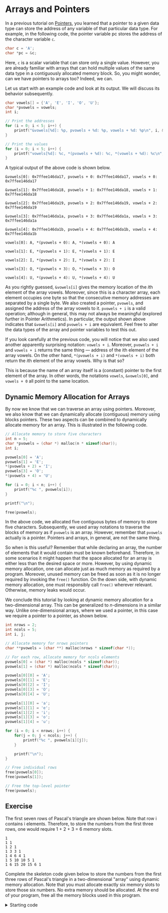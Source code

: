 # Arrays and Pointers

In a previous tutorial on [Pointers](../pointers/exercise.md), you learned that a pointer to a given data type can store the address of any variable of that particular data type. For example, in the following code, the pointer variable pc stores the address of the character variable `c`.

```c
char c = 'A';
char *pc = &c;
```

Here, `c` is a scalar variable that can store only a single value. However, you are already familiar with arrays that can hold multiple values of the same data type in a contiguously allocated memory block. So, you might wonder, can we have pointers to arrays too? Indeed, we can.

Let us start with an example code and look at its output. We will discuss its behavior subsequently.

```c
char vowels[] = {'A', 'E', 'I', 'O', 'U'};
char *pvowels = vowels;
int i;

// Print the addresses
for (i = 0; i < 5; i++) {
    printf("&vowels[%d]: %p, pvowels + %d: %p, vowels + %d: %p\n", i, &vowels[i], i, pvowels + i, i, vowels + i);
}

// Print the values
for (i = 0; i < 5; i++) {
    printf("vowels[%d]: %c, *(pvowels + %d): %c, *(vowels + %d): %c\n", i, vowels[i], i, *(pvowels + i), i, *(vowels + i));
}
```

A typical output of the above code is shown below.
```
&vowels[0]: 0x7ffee146da17, pvowels + 0: 0x7ffee146da17, vowels + 0: 0x7ffee146da17

&vowels[1]: 0x7ffee146da18, pvowels + 1: 0x7ffee146da18, vowels + 1: 0x7ffee146da18

&vowels[2]: 0x7ffee146da19, pvowels + 2: 0x7ffee146da19, vowels + 2: 0x7ffee146da19

&vowels[3]: 0x7ffee146da1a, pvowels + 3: 0x7ffee146da1a, vowels + 3: 0x7ffee146da1a

&vowels[4]: 0x7ffee146da1b, pvowels + 4: 0x7ffee146da1b, vowels + 4: 0x7ffee146da1b

vowels[0]: A, *(pvowels + 0): A, *(vowels + 0): A

vowels[1]: E, *(pvowels + 1): E, *(vowels + 1): E

vowels[2]: I, *(pvowels + 2): I, *(vowels + 2): I

vowels[3]: O, *(pvowels + 3): O, *(vowels + 3): O

vowels[4]: U, *(pvowels + 4): U, *(vowels + 4): U
```

As you rightly guessed, `&vowels[i]` gives the memory location of the *i*th element of the array vowels. Moreover, since this is a character array, each element occupies one byte so that the consecutive memory addresses are separated by a single byte. We also created a pointer, `pvowels`, and assigned the address of the array vowels to it. `pvowels + i` is a valid operation; although in general, this may not always be meaningful (explored further in Pointer Arithmetics). In particular, the output shown above indicates that `&vowels[i]` and `pvowels + i` are equivalent. Feel free to alter the data types of the array and pointer variables to test this out.

If you look carefully at the previous code, you will notice that we also used another apparently surprising notation: `vowels + i`. Moreover, `pvowels + i` and `vowels + i` returns the same thing — address of the ith element of the array vowels. On the other hand, `*(pvowels + i)` and `*(vowels + i)` both return the *i*th element of the array vowels. Why is that so?

This is because the name of an array itself is a (constant) pointer to the first element of the array. In other words, the notations `vowels`, `&vowels[0]`, and `vowels + 0` all point to the same location.

## Dynamic Memory Allocation for Arrays

By now we know that we can traverse an array using pointers. Moreover, we also know that we can dynamically allocate (contiguous) memory using blocks pointers. These two aspects can be combined to dynamically allocate memory for an array. This is illustrated in the following code.

```c
// Allocate memory to store five characters
int n = 5;
char *pvowels = (char *) malloc(n * sizeof(char));
int i;

pvowels[0] = 'A';
pvowels[1] = 'E';
*(pvowels + 2) = 'I';
pvowels[3] = 'O';
*(pvowels + 4) = 'U';

for (i = 0; i < n; i++) {
    printf("%c ", pvowels[i]);
}

printf("\n");

free(pvowels);
```

In the above code, we allocated five contiguous bytes of memory to store five characters. Subsequently, we used array notations to traverse the blocks of memory as if `pvowels` is an array. However, remember that `pvowels` actually is a pointer. Pointers and arrays, in general, are not the same thing.

So when is this useful? Remember that while declaring an array, the number of elements that it would contain must be known beforehand. Therefore, in some scenarios it might happen that the space allocated for an array is either less than the desired space or more. However, by using dynamic memory allocation, one can allocate just as much memory as required by a program. Moreover, unused memory can be freed as soon as it is no longer required by invoking the `free()` function. On the down side, with dynamic memory allocation, one must responsibly call `free()` wherever relevant. Otherwise, memory leaks would occur.

We conclude this tutorial by looking at dynamic memory allocation for a two-dimensional array. This can be generalized to *n*-dimensions in a similar way. Unlike one-dimensional arrays, where we used a pointer, in this case we require a pointer to a pointer, as shown below.

```c
int nrows = 2;
int ncols = 5;
int i, j;

// Allocate memory for nrows pointers
char **pvowels = (char **) malloc(nrows * sizeof(char *));

// For each row, allocate memory for ncols elements
pvowels[0] = (char *) malloc(ncols * sizeof(char));
pvowels[1] = (char *) malloc(ncols * sizeof(char));

pvowels[0][0] = 'A';
pvowels[0][1] = 'E';
pvowels[0][2] = 'I';
pvowels[0][3] = 'O';
pvowels[0][4] = 'U';

pvowels[1][0] = 'a';
pvowels[1][1] = 'e';
pvowels[1][2] = 'i';
pvowels[1][3] = 'o';
pvowels[1][4] = 'u';

for (i = 0; i < nrows; i++) {
    for(j = 0; j < ncols; j++) {
        printf("%c ", pvowels[i][j]);
    }

    printf("\n");
}

// Free individual rows
free(pvowels[0]);
free(pvowels[1]);

// Free the top-level pointer
free(pvowels);
```

## Exercise

The first seven rows of Pascal's triangle are shown below. Note that row i contains i elements. Therefore, to store the numbers from the first three rows, one would require 1 + 2 + 3 = 6 memory slots.

```
1
1 1
1 2 1
1 3 3 1
1 4 6 4 1
1 5 10 10 5 1
1 6 15 20 15 6 1
```

Complete the skeleton code given below to store the numbers from the first three rows of Pascal's triangle in a two-dimensional "array" using dynamic memory allocation. Note that you must allocate exactly six memory slots to store those six numbers. No extra memory should be allocated. At the end of your program, free all the memory blocks used in this program.

<details>
<summary>Starting code</summary>

```c
#include <stdio.h>
#include <stdlib.h>

int main() {
    int i, j;
    // TODO: define the 2D pointer variable here

    // TODO: complete the following line to allocate memory for holding three rows
    pnumbers = (int **) malloc();

    // TODO: allocate memory for storing the individual elements in a row
    pnumbers[0] = (int *) malloc(1 * sizeof(int));

    pnumbers[0][0] = 1;
    pnumbers[1][0] = 1;
    pnumbers[1][1] = 1;
    pnumbers[2][0] = 1;
    pnumbers[2][1] = 2;
    pnumbers[2][2] = 1;

    for (i = 0; i < 3; i++) {
        for (j = 0; j <= i; j++) {
            printf("%d", pnumbers[i][j]);
        }
        printf("\n");
    }

    for (i = 0; i < 3; i++) {
        // TODO: free memory allocated for each row
    }

    // TODO: free the top-level pointer

  return 0;
}
```

</details>